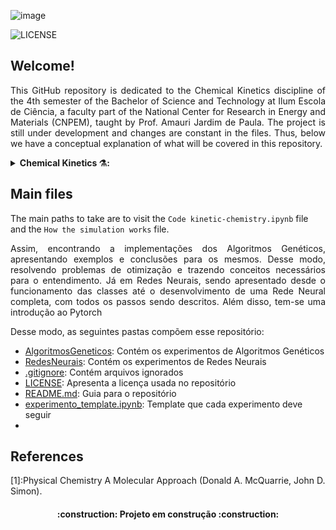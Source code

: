 ![image](https://github.com/YgorRuas/kinetic-chemistry/assets/106711102/202dee44-18d9-4fbe-8b18-5bd646cd385e)

![LICENSE](https://img.shields.io/badge/LICENSE-GNU%20General%20Public%20License%20v3.0-blue)

## Welcome!

<p align="justify"> This GitHub repository is dedicated to the Chemical Kinetics discipline of the 4th semester of the Bachelor of Science and Technology at Ilum Escola de Ciência, a faculty part of the National Center for Research in Energy and Materials (CNPEM), taught by Prof. Amauri Jardim de Paula. The project is still under development and changes are constant in the files. Thus, below we have a conceptual explanation of what will be covered in this repository.</p>

<details>
    
__<summary>Chemical Kinetics ⚗️:</summary>__
    
<p align="justify">Chemical kinetics is the branch of chemistry that deals with the study of the rates of chemical reactions and the factors that influence those rates. In other words, it focuses on understanding how quickly or slowly reactions occur and the mechanisms by which they proceed.

Chemical reactions involve the transformation of reactant molecules into product molecules. Chemical kinetics seeks to answer questions such as:

- **Reaction Rate:** How fast is a reaction proceeding? This involves measuring the change in concentration of reactants or products over time.

- **Reaction Mechanism:** What steps are involved in the reaction? Many reactions occur through a series of intermediate steps. Understanding these steps can provide insights into how a reaction progresses.

- **Reaction Order:** How are the concentrations of reactants related to the rate of the reaction? This helps in determining the mathematical relationship between reactant concentrations and reaction rate.

- **Rate Laws:** These are mathematical expressions that describe how the rate of a reaction depends on the concentrations of reactants. They are determined experimentally and can provide information about the reaction mechanism.

- **Activation Energy:** How much energy is required for a reaction to occur? This concept helps explain why some reactions are fast while others are slow.

- **Catalysis:** How do catalysts speed up reactions? Catalysts provide an alternative reaction pathway with lower activation energy, allowing reactions to occur more quickly.

- **Temperature and Pressure Effects:** How do temperature and pressure influence reaction rates? Increasing temperature generally accelerates reactions by increasing the kinetic energy of particles.

- **Collision Theory:** This theory explains that reactions occur when reactant molecules collide with sufficient energy and proper orientation. Understanding collisions is key to understanding reaction rates.

- **Reaction Rates and Equilibrium:** Chemical kinetics provides insights into how reactions proceed towards equilibrium, where the rates of the forward and reverse reactions are equal.

Chemical kinetics is vital in various fields of science and industry. It has applications in pharmaceuticals, materials science, environmental science, and more. By understanding the factors that control reaction rates, researchers and engineers can design and optimize processes, develop new materials, and create efficient chemical reactions for various applications. </p>
</details>

## Main files

The main paths to take are to visit the `Code kinetic-chemistry.ipynb` file and the `How the simulation works` file.

<p align="justify"> Assim, encontrando a implementações dos Algoritmos Genéticos, apresentando exemplos e conclusões para os mesmos. Desse modo, resolvendo problemas de otimização e trazendo conceitos necessários para o entendimento. Já em Redes Neurais, sendo apresentado desde o funcionamento das classes até o desenvolvimento de uma Rede Neural completa, com todos os passos sendo descritos. Além disso, tem-se uma introdução ao Pytorch </p>

Desse modo, as seguintes pastas compõem esse repositório:
- [AlgoritmosGeneticos](https://github.com/YgorRuas/Redes_Neuro_Anais/tree/main/AlgoritmosGeneticos): Contém os experimentos de Algoritmos Genéticos
- [RedesNeurais](https://github.com/YgorRuas/Redes_Neuro_Anais/tree/main/RedesNeurais): Contém os experimentos de Redes Neurais
- [.gitignore](https://github.com/YgorRuas/Redes_Neuro_Anais/blob/main/.gitignore): Contém arquivos ignorados
- [LICENSE](https://github.com/YgorRuas/Redes_Neuro_Anais/blob/main/LICENSE): Apresenta a licença usada no repositório
- [README.md](https://github.com/YgorRuas/Redes_Neuro_Anais/blob/main/README.md): Guia para o repositório
- [experimento_template.ipynb](https://github.com/YgorRuas/Redes_Neuro_Anais/blob/main/experimento_template.ipynb): Template que cada experimento deve seguir
- 
## References
[1]:Physical Chemistry A Molecular Approach (Donald A. McQuarrie, John D. Simon).

<h4 align="center"> 
    :construction:  Projeto em construção  :construction:
</h4>
